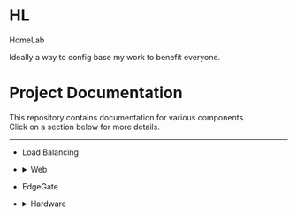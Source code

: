 # HL
HomeLab


Ideally a way to config base my work to benefit everyone.


# Project Documentation

This repository contains documentation for various components.  
Click on a section below for more details.

---


- Load Balancing
- <details>
    <summary>Web</summary>

    - Frontend  
    - DataPlotter  

  </details>
- EdgeGate
- <details>
    <summary>Hardware</summary>

    - DeployNas

  </details>
  